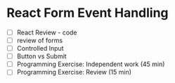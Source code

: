 # React Form Event Handling

- [ ] React Review - code
- [ ] review of forms
- [ ] Controlled Input
- [ ] Button vs Submit
- [ ] Programming Exercise: Independent work (45 min)
- [ ] Programming Exercise: Review (15 min)